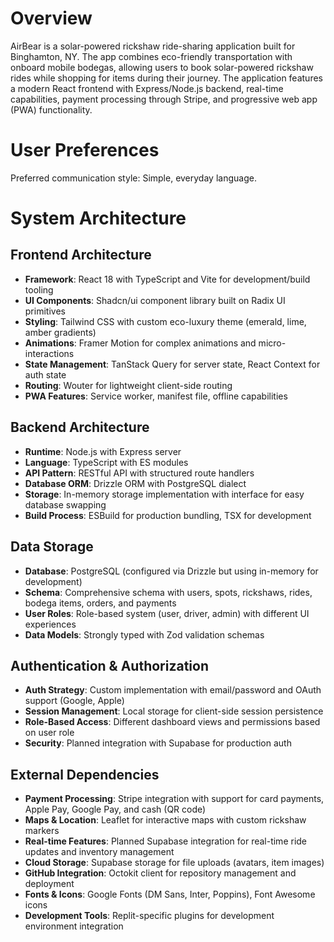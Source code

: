 # Overview

AirBear is a solar-powered rickshaw ride-sharing application built for Binghamton, NY. The app combines eco-friendly transportation with onboard mobile bodegas, allowing users to book solar-powered rickshaw rides while shopping for items during their journey. The application features a modern React frontend with Express/Node.js backend, real-time capabilities, payment processing through Stripe, and progressive web app (PWA) functionality.

# User Preferences

Preferred communication style: Simple, everyday language.

# System Architecture

## Frontend Architecture
- **Framework**: React 18 with TypeScript and Vite for development/build tooling
- **UI Components**: Shadcn/ui component library built on Radix UI primitives
- **Styling**: Tailwind CSS with custom eco-luxury theme (emerald, lime, amber gradients)
- **Animations**: Framer Motion for complex animations and micro-interactions
- **State Management**: TanStack Query for server state, React Context for auth state
- **Routing**: Wouter for lightweight client-side routing
- **PWA Features**: Service worker, manifest file, offline capabilities

## Backend Architecture
- **Runtime**: Node.js with Express server
- **Language**: TypeScript with ES modules
- **API Pattern**: RESTful API with structured route handlers
- **Database ORM**: Drizzle ORM with PostgreSQL dialect
- **Storage**: In-memory storage implementation with interface for easy database swapping
- **Build Process**: ESBuild for production bundling, TSX for development

## Data Storage
- **Database**: PostgreSQL (configured via Drizzle but using in-memory for development)
- **Schema**: Comprehensive schema with users, spots, rickshaws, rides, bodega items, orders, and payments
- **User Roles**: Role-based system (user, driver, admin) with different UI experiences
- **Data Models**: Strongly typed with Zod validation schemas

## Authentication & Authorization
- **Auth Strategy**: Custom implementation with email/password and OAuth support (Google, Apple)
- **Session Management**: Local storage for client-side session persistence
- **Role-Based Access**: Different dashboard views and permissions based on user role
- **Security**: Planned integration with Supabase for production auth

## External Dependencies

- **Payment Processing**: Stripe integration with support for card payments, Apple Pay, Google Pay, and cash (QR code)
- **Maps & Location**: Leaflet for interactive maps with custom rickshaw markers
- **Real-time Features**: Planned Supabase integration for real-time ride updates and inventory management
- **Cloud Storage**: Supabase storage for file uploads (avatars, item images)
- **GitHub Integration**: Octokit client for repository management and deployment
- **Fonts & Icons**: Google Fonts (DM Sans, Inter, Poppins), Font Awesome icons
- **Development Tools**: Replit-specific plugins for development environment integration